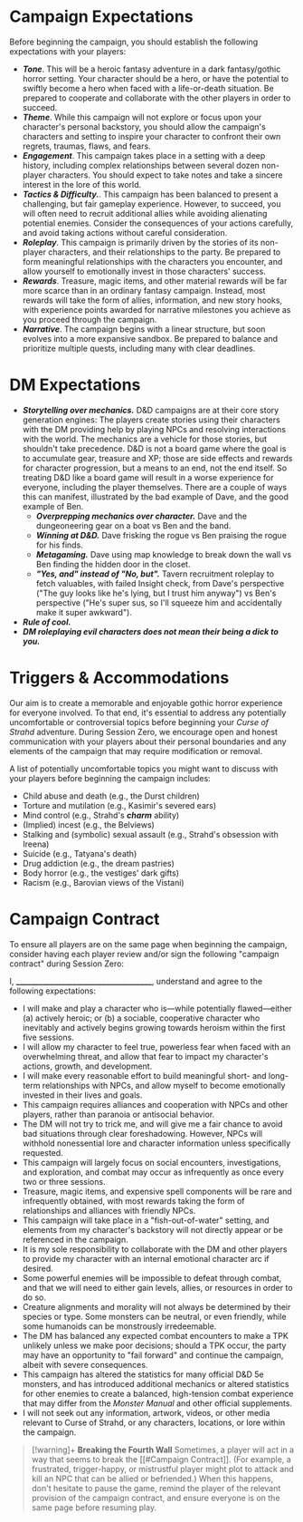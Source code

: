 # Campaign Expectations
 Before beginning the campaign, you should establish the following expectations with your players:

* ***Tone***. This will be a heroic fantasy adventure in a dark fantasy/gothic horror setting. Your character should be a hero, or have the potential to swiftly become a hero when faced with a life-or-death situation. Be prepared to cooperate and collaborate with the other players in order to succeed.
* ***Theme***. While this campaign will not explore or focus upon your character's personal backstory, you should allow the campaign's characters and setting to inspire your  character to confront their own regrets, traumas, flaws, and fears.
* ***Engagement***. This campaign takes place in a setting with a deep history, including complex relationships between several dozen non-player characters. You should expect to take notes and take a sincere interest in the lore of this world.
* ***Tactics & Difficulty.***. This campaign has been balanced to present a challenging, but fair gameplay experience. However, to succeed, you will often need to recruit additional allies while avoiding alienating potential enemies. Consider the consequences of your actions carefully, and avoid taking actions without careful consideration.
* ***Roleplay***. This campaign is primarily driven by the stories of its non-player characters, and their relationships to the party. Be prepared to form meaningful relationships with the characters you encounter, and allow yourself to emotionally invest in those characters' success.
* ***Rewards***. Treasure, magic items, and other material rewards will be far more scarce than in an ordinary fantasy campaign. Instead, most rewards will take the form of allies, information, and new story hooks, with experience points awarded for narrative milestones you achieve as you proceed through the campaign.
* ***Narrative***. The campaign begins with a linear structure, but soon evolves into a more expansive sandbox. Be prepared to balance and prioritize multiple quests, including many with clear deadlines.

# DM Expectations
- ***Storytelling over mechanics.*** D&D campaigns are at their core story generation engines: The players create stories using their characters with the DM providing help by playing NPCs and resolving interactions with the world. The mechanics are a vehicle for those stories, but shouldn't take precedence. D&D is not a board game where the goal is to accumulate gear, treasure and XP; those are side effects and rewards for character progression, but a means to an end, not the end itself. So treating D&D like a board game will result in a worse experience for everyone, including the player themselves. There are a couple of ways this can manifest, illustrated by the bad example of Dave, and the good example of Ben.
	- ***Overprepping mechanics over character.*** Dave and the dungeoneering gear on a boat vs Ben and the band.
	- ***Winning at D&D.*** Dave frisking the rogue vs Ben praising the rogue for his finds.
	- ***Metagaming.*** Dave using map knowledge to break down the wall vs Ben finding the hidden door in the closet.
	- ***"Yes, and" instead of "No, but".*** Tavern recruitment roleplay to fetch valuables, with failed Insight check, from Dave's perspective ("The guy looks like he's lying, but I trust him anyway") vs Ben's perspective ("He's super sus, so I'll squeeze him and accidentally make it super awkward").
- ***Rule of cool.*** 
- ***DM roleplaying evil characters does not mean their being a dick to you.*** 

# Triggers & Accommodations
Our aim is to create a memorable and enjoyable gothic horror experience for everyone involved. To that end, it's essential to address any potentially uncomfortable or controversial topics before beginning your *Curse of Strahd* adventure. During Session Zero, we encourage open and honest communication with your players about their personal boundaries and any elements of the campaign that may require modification or removal.

A list of potentially uncomfortable topics you might want to discuss with your players before beginning the campaign includes:

* Child abuse and death (e.g., the Durst children)
* Torture and mutilation (e.g., Kasimir's severed ears)
* Mind control (e.g., Strahd's ***charm*** ability)
* (Implied) incest (e.g., the Belviews)
* Stalking and (symbolic) sexual assault (e.g., Strahd's obsession with Ireena)
* Suicide (e.g., Tatyana's death)
* Drug addiction (e.g., the dream pastries)
* Body horror (e.g., the vestiges' dark gifts)
* Racism (e.g., Barovian views of the Vistani)
# Campaign Contract
To ensure all players are on the same page when beginning the campaign, consider having each player review and/or sign the following "campaign contract" during Session Zero:

<div class="description">
<p>I, <strong>&#95;&#95;&#95;&#95;&#95;&#95;&#95;&#95;&#95;&#95;&#95;&#95;&#95;&#95;&#95;&#95;&#95;&#95;&#95;&#95;&#95;&#95;&#95;&#95;&#95;&#95;&#95;&#95;&#95;&#95;&#95;&#95;&#95;&#95;&#95;&#95;</strong>, understand and agree to the following expectations:</p> 
<ul> 
<li>I will make and play a character who is—while potentially flawed—either (a) actively heroic; or (b) a sociable, cooperative character who inevitably and actively begins growing towards heroism within the first five sessions.</li>
<li>I will allow my character to feel true, powerless fear when faced with an overwhelming threat, and allow that fear to impact my character's actions, growth, and development.</li>
<li>I will make every reasonable effort to build meaningful short- and long-term relationships with NPCs, and allow myself to become emotionally invested in their lives and goals.</li> 
<li>This campaign requires alliances and cooperation with NPCs and other players, rather than paranoia or antisocial behavior.</li> 
<li>The DM will not try to trick me, and will give me a fair chance to avoid bad situations through clear foreshadowing. However, NPCs will withhold nonessential lore and character information unless specifically requested.</li>
<li>This campaign will largely focus on social encounters, investigations, and exploration, and combat may occur as infrequently as once every two or three sessions.</li> 
<li>Treasure, magic items, and expensive spell components will be rare and infrequently obtained, with most rewards taking the form of relationships and alliances with friendly NPCs.</li>
<li>This campaign will take place in a "fish-out-of-water" setting, and elements from my character's backstory will not directly appear or be referenced in the campaign.</li>
<li>It is my sole responsibility to collaborate with the DM and other players to provide my character with an internal emotional character arc if desired.</li> 
<li>Some powerful enemies will be impossible to defeat through combat, and that we will need to either gain levels, allies, or resources in order to do so.</li>
<li>Creature alignments and morality will not always be determined by their species or type. Some monsters can be neutral, or even friendly, while some humanoids can be monstrously irredeemable.</li>
<li>The DM has balanced any expected combat encounters to make a TPK unlikely unless we make poor decisions; should a TPK occur, the party may have an opportunity to "fail forward" and continue the campaign, albeit with severe consequences.</li> 
<li>This campaign has altered the statistics for many official D&D 5e monsters, and has introduced additional mechanics or altered statistics for other enemies to create a balanced, high-tension combat experience that may differ from the <em>Monster Manual</em> and other official supplements.</li>
<li>I will not seek out any information, artwork, videos, or other media relevant to Curse of Strahd, or any characters, locations, or lore within the campaign.</li> 
</ul>
</div>

> [!warning]+ **Breaking the Fourth Wall**
> Sometimes, a player will act in a way that seems to break the [[#Campaign Contract]]. (For example, a frustrated, trigger-happy, or mistrustful player might plot to attack and kill an NPC that can be allied or befriended.) When this happens, don't hesitate to pause the game, remind the player of the relevant provision of the campaign contract, and ensure everyone is on the same page before resuming play.
